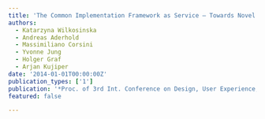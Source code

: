 ```yaml
---
title: 'The Common Implementation Framework as Service – Towards Novel Applications for Streamlined Presentation of 3D Content on the Web'
authors:
  - Katarzyna Wilkosinska
  - Andreas Aderhold
  - Massimiliano Corsini
  - Yvonne Jung
  - Holger Graf
  - Arjan Kujiper
date: '2014-01-01T00:00:00Z'
publication_types: ['1']
publication: '*Proc. of 3rd Int. Conference on Design, User Experience, and Usability (Part II). Part of HCI International 2014*'
featured: false

---
```

